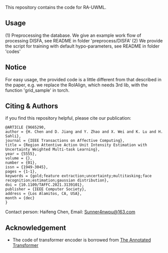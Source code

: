 
This repository contains the code for RA-UWML.

## Usage
(1) Preprocessing the database. We give an example work flow of processing DISFA, see README in folder 'preprocess/DISFA'
(2) We provide the script for training with default hypo-parameters, see README in folder 'codes'

## Notice
For easy usage, the provided code is a little different from that described in the paper, e.g. we replace the RoIAlign, which needs 3rd lib, with the function 'grid_sample' in torch. 

## Citing & Authors
if you find this repository helpful, please cite our publication:

```
@ARTICLE {9665290,
author = {H. Chen and D. Jiang and Y. Zhao and X. Wei and K. Lu and H. Sahli},
journal = {IEEE Transactions on Affective Computing},
title = {Region Attentive Action Unit Intensity Estimation with Uncertainty Weighted Multi-task Learning},
year = {5555},
volume = {},
number = {01},
issn = {1949-3045},
pages = {1-1},
keywords = {gold;feature extraction;uncertainty;multitasking;face recognition;estimation;gaussian distribution},
doi = {10.1109/TAFFC.2021.3139101},
publisher = {IEEE Computer Society},
address = {Los Alamitos, CA, USA},
month = {dec}
}
```

Contact person: Haifeng Chen,  Email: Sunner4nwpu@163.com

## Acknowledgement
* The code of transformer encoder is borrowed from [The Annotated Transformer](http://nlp.seas.harvard.edu/2018/04/03/attention.html)